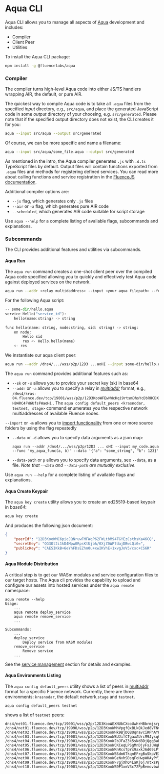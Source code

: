 # Aqua CLI

Aqua CLI allows you to manage all aspects of [Aqua](https://doc.fluence.dev/aqua-book/) development and includes:

* Compiler
* Client Peer
* Utilities

To install the Aqua CLI package:

```bash
npm install -g @fluencelabs/aqua
```

### Compiler

The compiler turns high-level Aqua code into either JS/TS handlers wrapping AIR, the default, or pure AIR.

The quickest way to compile Aqua code is to take all `.aqua` files from the specified _input_ directory, e.g., `src/aqua`, and place the generated JavaScript code in some _output_ directory of your choosing, e.g. `src/generated`. Please note that if the specified output directory does not exist, the CLI creates it for you:

```bash
aqua --input src/aqua --output src/generated
```

Of course, we can be more specific and name a filename:

```bash
aqua --input src/aqua/some_file.aqua --output src/generated
```

As mentioned in the intro, the Aqua compiler generates `.js` with `.d.ts` TypeScript files by default. Output files will contain functions exported from `.aqua` files and methods for registering defined services. You can read more about calling functions and service registration in the [FluenceJS documentation](https://doc.fluence.dev/docs/fluence-js/3\_in\_depth).

Additional compiler options are:

* `--js` flag, which generates only `.js` files
* `--air` or `-a` flag, which generates pure AIR code
* `--scheduled`, which generates AIR code suitable for script storage

Use `aqua --help` for a complete listing of available flags, subcommands and explanations.

### Subcommands

The CLI provides additional features and utilities via subcommands.

#### Aqua Run

The `aqua run` command creates a one-shot client peer over the compiled Aqua code specified allowing you to quickly and effectively test Aqua code against deployed services on the network.

```bash
aqua run --addr <relay multidaddress> --input <your aqua filepath> --func '<function name>(<args>)'
```

For the following Aqua script:

```python
-- some-dir/hello.aqua
service Hello("service_id"):
    hello(name:string) -> string
    
func hello(name: string, node:string, sid: string) -> string:
    on node:
        Hello sid
        res <- Hello.hello(name)
    <- res    
```

We instantiate our aqua client peer:

```bash
aqua run --addr /dns4/.../wss/p2p/12D3 ...aoHI --input some-dir/hello.aqua --func 'hello("reader", "peer id", "service id")'
```

The `aqua run` command provides additional features such as:

* `--sk` or `-s`  allows you to provide your secret key (sk) in base64
* `--addr` or `-a`  allows you to specify a relay in [_multiaddr_](https://github.com/multiformats/multiaddr) format, e.g., `/dns4/kras-04.fluence.dev/tcp/19001/wss/p2p/12D3KooWFEwNWcHqi9rtsmDhsYcDbRUCDXH84RC4FW6UfsFWaoHi` . The `aqua config default_peers <krasnodar, testnet, stage>` command enumerates you the respective network multiaddresses of available Fluence nodes.&#x20;

`--import` or `-m` allows you to [import functionality](https://doc.fluence.dev/aqua-book/language/header) from one or more source folders by using the flag repeatedly

*   `--data` or `-d` allows you to specify data arguments as a json map:

    ```
    aqua run --addr /dns4/.../wss/p2p/12D3 ... oHI --input my_code.aqua --func 'my_aqua_func(a, b)' --data '{"a": "some_string", "b": 123}'
    ```
* `--data-path` or `p` allows you to specify data arguments, see `--data`, as a file. _Note that `--data` and `--data-path` are mutually exclusive._

Use `aqua run --help` for a complete listing of available flags and explanations.

#### Aqua Create Keypair

The `aqua key create` utility allows you to create an ed25519-based keypair in _base64_:

```bash
aqua key create
```

And produces the following json document:

```json
{
    "peerId": "12D3KooWMC6picJQNruwFMFWqP62FWLtbM94TGYEzCsthsKa46CQ",
    "secretKey": "QG3Ot2i1kD4Mpw0RpsKtUjbA/0XjZ0WP7dajDBwLQi0=",
    "publicKey": "CAESIKkB+6eYhFDsEZhn0u+xwIKVhE+1xvgJoV5/csc+CS6R"
}
```

#### Aqua Module Distribution

A critical step is to get our WASm modules and service configuration files to our target hosts. The Aqua cli provides the capability to upload and configure our assets into hosted services under the `aqua remote` namespace:

```
aqua remote --help
Usage:
    ...
    aqua remote deploy_service
    aqua remote remove_service
    ...

Subcommands:
    ...
    deploy_service
        Deploy service from WASM modules
    remove_service
        Remove service
    ...
```



See the [service management](service-management.md) section for details and examples.

#### Aqua Environments Listing

The `aqua config default_peers` utility shows a list of peers in [multiaddr](https://github.com/multiformats/multiaddr) format for a specific Fluence network. Currently, there are three environments: `krasnodar`, the default network,`stage` and `testnet`.

```
aqua config default_peers testnet
```

shows a list of `testnet` peers:

```
dns4/net01.fluence.dev/tcp/19001/wss/p2p/12D3KooWEXNUbCXooUwHrHBbrmjsrpHXoEphPwbjQXEGyzbqKnE9
/dns4/net01.fluence.dev/tcp/19990/wss/p2p/12D3KooWMhVpgfQxBLkQkJed8VFNvgN4iE6MD7xCybb1ZYWW2Gtz
/dns4/net02.fluence.dev/tcp/19001/wss/p2p/12D3KooWHk9BjDQBUqnavciRPhAYFvqKBe4ZiPPvde7vDaqgn5er
/dns4/net03.fluence.dev/tcp/19001/wss/p2p/12D3KooWBUJifCTgaxAUrcM9JysqCcS4CS8tiYH5hExbdWCAoNwb
/dns4/net04.fluence.dev/tcp/19001/wss/p2p/12D3KooWJbJFaZ3k5sNd8DjQgg3aERoKtBAnirEvPV8yp76kEXHB
/dns4/net05.fluence.dev/tcp/19001/wss/p2p/12D3KooWCKCeqLPSgMnDjyFsJuWqREDtKNHx1JEBiwaMXhCLNTRb
/dns4/net06.fluence.dev/tcp/19001/wss/p2p/12D3KooWKnRcsTpYx9axkJ6d69LPfpPXrkVLe96skuPTAo76LLVH
/dns4/net07.fluence.dev/tcp/19001/wss/p2p/12D3KooWBSdm6TkqnEFrgBuSkpVE3dR1kr6952DsWQRNwJZjFZBv
/dns4/net08.fluence.dev/tcp/19001/wss/p2p/12D3KooWGzNvhSDsgFoHwpWHAyPf1kcTYCGeRBPfznL8J6qdyu2H
/dns4/net09.fluence.dev/tcp/19001/wss/p2p/12D3KooWF7gjXhQ4LaKj6j7ntxsPpGk34psdQicN2KNfBi9bFKXg
/dns4/net10.fluence.dev/tcp/19001/wss/p2p/12D3KooWB9P1xmV3c7ZPpBemovbwCiRRTKd3Kq2jsVPQN4ZukDf
```

